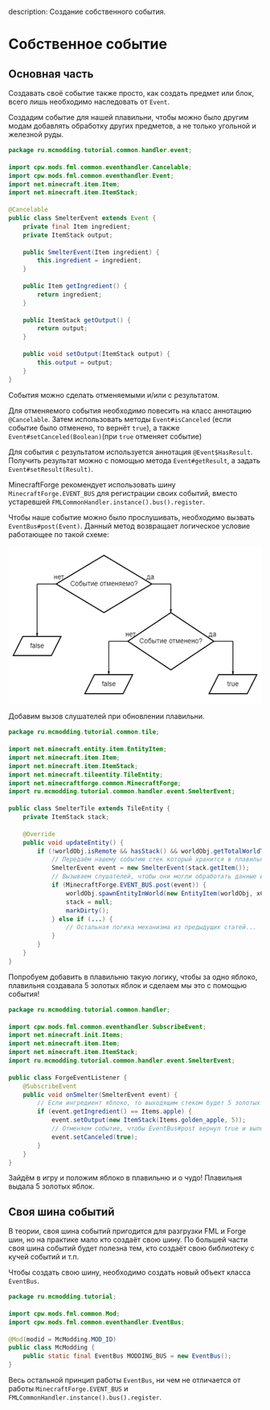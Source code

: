 description: Создание собственного события.

# Собственное событие

## Основная часть

Создавать своё событие также просто, как создать предмет или блок, всего лишь необходимо наследовать от `Event`.

Создадим событие для нашей плавильни, чтобы можно было другим модам добавлять обработку других предметов, а не только
угольной и железной руды.

```java
package ru.mcmodding.tutorial.common.handler.event;

import cpw.mods.fml.common.eventhandler.Cancelable;
import cpw.mods.fml.common.eventhandler.Event;
import net.minecraft.item.Item;
import net.minecraft.item.ItemStack;

@Cancelable
public class SmelterEvent extends Event {
    private final Item ingredient;
    private ItemStack output;

    public SmelterEvent(Item ingredient) {
        this.ingredient = ingredient;
    }

    public Item getIngredient() {
        return ingredient;
    }

    public ItemStack getOutput() {
        return output;
    }

    public void setOutput(ItemStack output) {
        this.output = output;
    }
}
```

События можно сделать отменяемыми и/или с результатом. 

Для отменяемого события необходимо повесить на класс аннотацию `@Cancelable`. Затем использовать методы `Event#isCanceled`
(если событие было отменено, то вернёт `true`), а также `Event#setCanceled(Boolean)`(при `true` отменяет событие)

Для события с результатом используется аннотация `@Event$HasResult`. Получить результат можно с помощью метода `Event#getResult`,
а задать `Event#setResult(Result)`.

MinecraftForge рекомендует использовать шину `MinecraftForge.EVENT_BUS` для регистрации своих событий, вместо устаревшей
`FMLCommonHandler.instance().bus().register`.

Чтобы наше событие можно было прослушивать, необходимо вызвать `EventBus#post(Event)`. Данный метод возвращает логическое 
условие работающее по такой схеме:

![Схема условия](images/event_post.png)

Добавим вызов слушателей при обновлении плавильни.

```java
package ru.mcmodding.tutorial.common.tile;

import net.minecraft.entity.item.EntityItem;
import net.minecraft.item.Item;
import net.minecraft.item.ItemStack;
import net.minecraft.tileentity.TileEntity;
import net.minecraftforge.common.MinecraftForge;
import ru.mcmodding.tutorial.common.handler.event.SmelterEvent;

public class SmelterTile extends TileEntity {
    private ItemStack stack;

    @Override
    public void updateEntity() {
        if (!worldObj.isRemote && hasStack() && worldObj.getTotalWorldTime() % 100 == 0) {
            // Передаём нашему событию стек который хранится в плавильне.
            SmelterEvent event = new SmelterEvent(stack.getItem());
            // Вызываем слушателей, чтобы они могли обработать данные из объекта события.
            if (MinecraftForge.EVENT_BUS.post(event)) {
                worldObj.spawnEntityInWorld(new EntityItem(worldObj, xCoord, yCoord + 1, zCoord, event.getOutput()));
                stack = null;
                markDirty();
            } else if (...) {
                // Остальная логика механизма из предыдущих статей...
            }
        }
    }
}
```

Попробуем добавить в плавильню такую логику, чтобы за одно яблоко, плавильня создавала 5 золотых яблок и сделаем мы это
с помощью события!

```java
package ru.mcmodding.tutorial.common.handler;

import cpw.mods.fml.common.eventhandler.SubscribeEvent;
import net.minecraft.init.Items;
import net.minecraft.item.Item;
import net.minecraft.item.ItemStack;
import ru.mcmodding.tutorial.common.handler.event.SmelterEvent;

public class ForgeEventListener {
    @SubscribeEvent
    public void onSmelter(SmelterEvent event) {
        // Если ингредиент яблоко, то выходящим стеком будет 5 золотых яблок
        if (event.getIngredient() == Items.apple) {
            event.setOutput(new ItemStack(Items.golden_apple, 5));
            // Отменяем событие, чтобы EventBus#post вернул true и выполнилось подмена логики
            event.setCanceled(true);
        }
    }
}
```

Зайдём в игру и положим яблоко в плавильню и о чудо! Плавильня выдала 5 золотых яблок.

## Своя шина событий

В теории, своя шина событий пригодится для разгрузки FML и Forge шин, но на практике мало кто создаёт свою шину.
По большей части своя шина событий будет полезна тем, кто создаёт свою библиотеку с кучей событий и т.п.

Чтобы создать свою шину, необходимо создать новый объект класса `EventBus`.

```java
package ru.mcmodding.tutorial;

import cpw.mods.fml.common.Mod;
import cpw.mods.fml.common.eventhandler.EventBus;

@Mod(modid = McModding.MOD_ID)
public class McModding {
    public static final EventBus MODDING_BUS = new EventBus();
}
```

Весь остальной принцип работы `EventBus`, ни чем не отличается от работы `MinecraftForge.EVENT_BUS` и 
`FMLCommonHandler.instance().bus().register`.